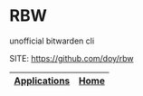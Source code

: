 # RBW

 unofficial bitwarden cli

 SITE: https://github.com/doy/rbw

 | [Applications](https://portable-linux-apps.github.io/apps.html) | [Home](https://portable-linux-apps.github.io)
 | --- | --- |
